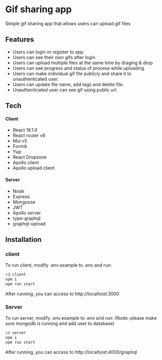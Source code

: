 # Gif sharing app

Simple gif sharing app that allows users can upload gif files

## Features

- Users can login or register to app.
- Users can see their own gifs after login
- Users can upload multiple files at the same time by draging & drop
- Users can see progress and status of process while uploading
- Users can make individual gif file publicly and share it to unauthenticated user.
- Users can update file name, add tags and delete file.
- Unauthenticated user can see gif using public url.

## Tech

#### Client

- React 18.1.0
- React router v6
- Mui v5
- Formik
- Yup
- React Dropzone
- Apollo client
- Apollo upload client

#### Server

- Node
- Express
- Mongoose
- JWT
- Apollo server
- type-graphql
- graphql-upload

## Installation

### client

To run client, modify .env.example to .env and run:

```sh
cd client
npm i
npm run start
```

After running, you can access to http://localhost:3000

### Server

To run server, modify .env.example to .env and run:
(Node: please make sure mongodb is running and add user to database)

```sh
cd server
npm i
npm run start
```

After running, you can access to http://localhost:4000/graphql
